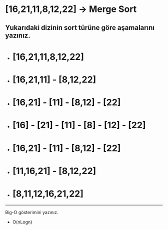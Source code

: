 # [16,21,11,8,12,22] -> Merge Sort

Yukarıdaki dizinin sort türüne göre aşamalarını yazınız.
--- 
* # [16,21,11,8,12,22]
* # [16,21,11] - [8,12,22]
* # [16,21] - [11] - [8,12] - [22]
* # [16] - [21] - [11] - [8] - [12] - [22]
* # [16,21] - [11] - [8,12] - [22]
* # [11,16,21] - [8,12,22]
* # [8,11,12,16,21,22]

---
Big-O gösterimini yazınız.
* O(nLogn)